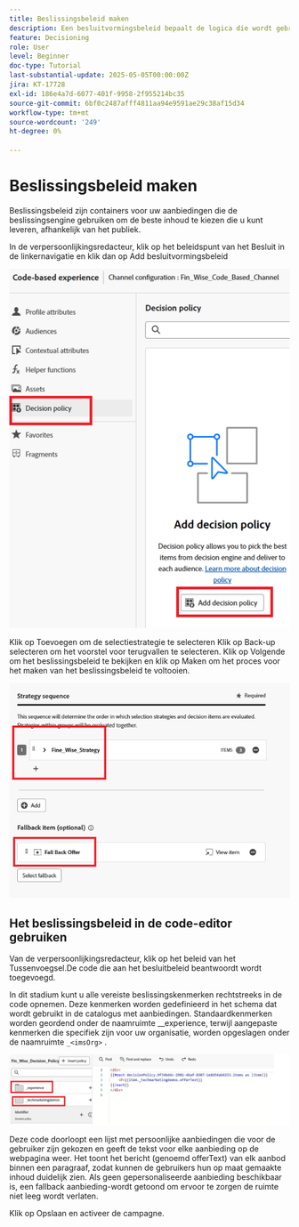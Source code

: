 ```yaml
---
title: Beslissingsbeleid maken
description: Een besluitvormingsbeleid bepaalt de logica die wordt gebruikt om te bepalen welke aanbiedingen aan een gebruiker tijdens verpersoonlijking worden geleverd.
feature: Decisioning
role: User
level: Beginner
doc-type: Tutorial
last-substantial-update: 2025-05-05T00:00:00Z
jira: KT-17728
exl-id: 186e4a7d-6077-401f-9958-2f955214bc35
source-git-commit: 6bf0c2487afff4811aa94e9591ae29c38af15d34
workflow-type: tm+mt
source-wordcount: '249'
ht-degree: 0%

---
```


# Beslissingsbeleid maken

Beslissingsbeleid zijn containers voor uw aanbiedingen die de beslissingsengine gebruiken om de beste inhoud te kiezen die u kunt leveren, afhankelijk van het publiek.

In de verpersoonlijkingsredacteur, klik op het beleidspunt van het Besluit in de linkernavigatie en klik dan op Add besluitvormingsbeleid

![ creeer-besluit-beleid ](assets/decision-policy.png)

Klik op Toevoegen om de selectiestrategie te selecteren
Klik op Back-up selecteren om het voorstel voor terugvallen te selecteren.
Klik op Volgende om het beslissingsbeleid te bekijken en klik op Maken om het proces voor het maken van het beslissingsbeleid te voltooien.


![ besluit-beleid ](assets/decision-policy2.png)


## Het beslissingsbeleid in de code-editor gebruiken

Van de verpersoonlijkingsredacteur, klik op het beleid van het Tussenvoegsel.De code die aan het besluitbeleid beantwoordt wordt toegevoegd.

In dit stadium kunt u alle vereiste beslissingskenmerken rechtstreeks in de code opnemen. Deze kenmerken worden gedefinieerd in het schema dat wordt gebruikt in de catalogus met aanbiedingen. Standaardkenmerken worden geordend onder de naamruimte __experience, terwijl aangepaste kenmerken die specifiek zijn voor uw organisatie, worden opgeslagen onder de naamruimte `_<imsOrg>` .

![ using_decisions_polcy ](assets/Insert-policy.png)

Deze code doorloopt een lijst met persoonlijke aanbiedingen die voor de gebruiker zijn gekozen en geeft de tekst voor elke aanbieding op de webpagina weer. Het toont het bericht (genoemd offerText) van elk aanbod binnen een paragraaf, zodat kunnen de gebruikers hun op maat gemaakte inhoud duidelijk zien.
Als geen gepersonaliseerde aanbieding beschikbaar is, een fallback aanbieding-wordt getoond om ervoor te zorgen de ruimte niet leeg wordt verlaten.

Klik op Opslaan en activeer de campagne.
